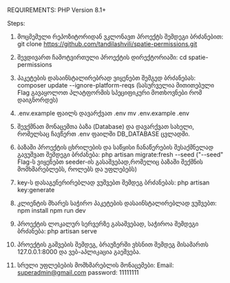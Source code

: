 REQUIREMENTS: PHP Version 8.1+


Steps:
	
1) მოცმემული რეპოზიტორიდან ვკლონავთ პროექტს შემდეგი ბრძანებით: 
	git clone https://github.com/tandilashvili/spatie-permissions.git

2) შევდივართ ჩამოტვირთული პროექტის დირექტორიაში:
	cd spatie-permissions

3) პაკეტების დასაინსტალირებრად ვიყენებთ შემგედ ბრძანებას:
	composer update --ignore-platform-reqs
	(სასურველია მითითებული Flag გავაყოლოთ პლატფორმის სპეციფიკური მოთხოვნები რომ დაიგნორდეს)

4) .env.example ფაილს დავარქვათ .env
	mv .env.example .env

5) შევქმნათ მონაცემთა ბაზა (Database) და დავარქვათ სახელი, რომელსაც ჩავწერთ .env ფაილში DB_DATABASE ცვლადში.

6) ბაზაში პროექტის ცხრილების და საწყისი ჩანაწერების შესაქმნელად გავუშვათ შემდეგი ბრძანება:
	php artisan migrate:fresh --seed
	("--seed" Flag-ს ვიყენებთ seeder-ის გასაშვებად,რომელიც ბაზაში შექმნის მომხმარებლებს, როლებს და უფლებებს)

7) key-ს დასაგენერირებლად ვუშვებთ შემდეგ ბრძანებას:
	php artisan key:generate

8) კლიენტის მხარეს საჭირო პაკეტების დასაინსტალირებლად ვუშვებთ:
	npm install
	npm run dev

9) პროექტის ლოკალურ სერვერზე გასაშვებად, საჭიროა შემდეგი ბრძანება:
	php artisan serve

10) პროექტის გაშვების შემდეგ, ბრაუზერში ვხსნით შემდეგ მისამართს 127.0.0.1:8000 და ვებ-აპლიკაცია გაეშვება. 

11) სრული უფლებების მომხმარებლის მონაცემები:
	Email: 	    superadmin@gmail.com
	password:   11111111

 